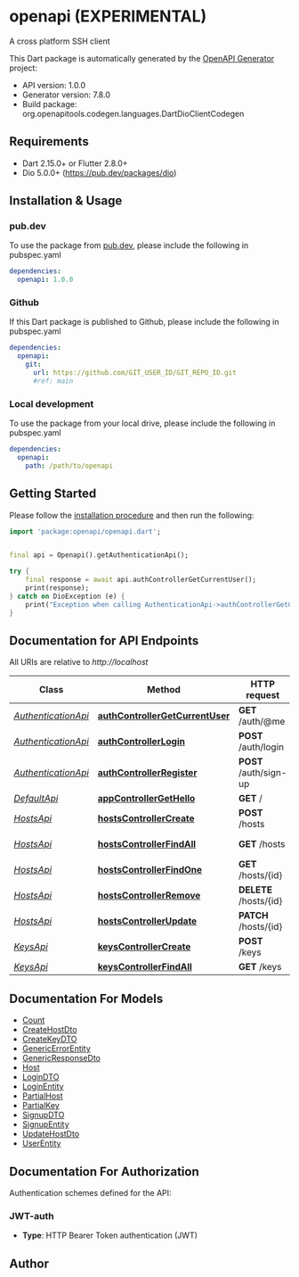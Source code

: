 # openapi (EXPERIMENTAL)
A cross platform SSH client

This Dart package is automatically generated by the [OpenAPI Generator](https://openapi-generator.tech) project:

- API version: 1.0.0
- Generator version: 7.8.0
- Build package: org.openapitools.codegen.languages.DartDioClientCodegen

## Requirements

* Dart 2.15.0+ or Flutter 2.8.0+
* Dio 5.0.0+ (https://pub.dev/packages/dio)

## Installation & Usage

### pub.dev
To use the package from [pub.dev](https://pub.dev), please include the following in pubspec.yaml
```yaml
dependencies:
  openapi: 1.0.0
```

### Github
If this Dart package is published to Github, please include the following in pubspec.yaml
```yaml
dependencies:
  openapi:
    git:
      url: https://github.com/GIT_USER_ID/GIT_REPO_ID.git
      #ref: main
```

### Local development
To use the package from your local drive, please include the following in pubspec.yaml
```yaml
dependencies:
  openapi:
    path: /path/to/openapi
```

## Getting Started

Please follow the [installation procedure](#installation--usage) and then run the following:

```dart
import 'package:openapi/openapi.dart';


final api = Openapi().getAuthenticationApi();

try {
    final response = await api.authControllerGetCurrentUser();
    print(response);
} catch on DioException (e) {
    print("Exception when calling AuthenticationApi->authControllerGetCurrentUser: $e\n");
}

```

## Documentation for API Endpoints

All URIs are relative to *http://localhost*

Class | Method | HTTP request | Description
------------ | ------------- | ------------- | -------------
[*AuthenticationApi*](doc/AuthenticationApi.md) | [**authControllerGetCurrentUser**](doc/AuthenticationApi.md#authcontrollergetcurrentuser) | **GET** /auth/@me | Get current user
[*AuthenticationApi*](doc/AuthenticationApi.md) | [**authControllerLogin**](doc/AuthenticationApi.md#authcontrollerlogin) | **POST** /auth/login | Login
[*AuthenticationApi*](doc/AuthenticationApi.md) | [**authControllerRegister**](doc/AuthenticationApi.md#authcontrollerregister) | **POST** /auth/sign-up | Signup
[*DefaultApi*](doc/DefaultApi.md) | [**appControllerGetHello**](doc/DefaultApi.md#appcontrollergethello) | **GET** / | 
[*HostsApi*](doc/HostsApi.md) | [**hostsControllerCreate**](doc/HostsApi.md#hostscontrollercreate) | **POST** /hosts | Create new host
[*HostsApi*](doc/HostsApi.md) | [**hostsControllerFindAll**](doc/HostsApi.md#hostscontrollerfindall) | **GET** /hosts | Get all hosts
[*HostsApi*](doc/HostsApi.md) | [**hostsControllerFindOne**](doc/HostsApi.md#hostscontrollerfindone) | **GET** /hosts/{id} | Get details of a host
[*HostsApi*](doc/HostsApi.md) | [**hostsControllerRemove**](doc/HostsApi.md#hostscontrollerremove) | **DELETE** /hosts/{id} | Delete host
[*HostsApi*](doc/HostsApi.md) | [**hostsControllerUpdate**](doc/HostsApi.md#hostscontrollerupdate) | **PATCH** /hosts/{id} | Update host
[*KeysApi*](doc/KeysApi.md) | [**keysControllerCreate**](doc/KeysApi.md#keyscontrollercreate) | **POST** /keys | Create a key
[*KeysApi*](doc/KeysApi.md) | [**keysControllerFindAll**](doc/KeysApi.md#keyscontrollerfindall) | **GET** /keys | Get all keys


## Documentation For Models

 - [Count](doc/Count.md)
 - [CreateHostDto](doc/CreateHostDto.md)
 - [CreateKeyDTO](doc/CreateKeyDTO.md)
 - [GenericErrorEntity](doc/GenericErrorEntity.md)
 - [GenericResponseDto](doc/GenericResponseDto.md)
 - [Host](doc/Host.md)
 - [LoginDTO](doc/LoginDTO.md)
 - [LoginEntity](doc/LoginEntity.md)
 - [PartialHost](doc/PartialHost.md)
 - [PartialKey](doc/PartialKey.md)
 - [SignupDTO](doc/SignupDTO.md)
 - [SignupEntity](doc/SignupEntity.md)
 - [UpdateHostDto](doc/UpdateHostDto.md)
 - [UserEntity](doc/UserEntity.md)


## Documentation For Authorization


Authentication schemes defined for the API:
### JWT-auth

- **Type**: HTTP Bearer Token authentication (JWT)


## Author



